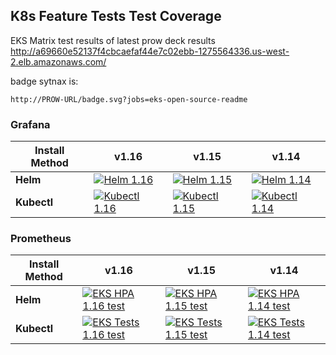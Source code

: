 


## K8s Feature Tests Test Coverage

EKS Matrix test results of latest prow deck results http://a69660e52137f4cbcaefaf44e7c02ebb-1275564336.us-west-2.elb.amazonaws.com/

badge sytnax is:

	http://PROW-URL/badge.svg?jobs=eks-open-source-readme

### Grafana

| Install Method | v1.16 | v1.15 | v1.14 | 
| ----------- | ----------- | ----------- | -----------
| **Helm** | [![Helm 1.16](http://a69660e52137f4cbcaefaf44e7c02ebb-1275564336.us-west-2.elb.amazonaws.com/badge.svg?jobs=grafana-helm-1-1.16)](http://a69660e52137f4cbcaefaf44e7c02ebb-1275564336.us-west-2.elb.amazonaws.com/badge.svg?jobs=grafana-helm-1-1.16) | [![Helm 1.15](http://a69660e52137f4cbcaefaf44e7c02ebb-1275564336.us-west-2.elb.amazonaws.com/badge.svg?jobs=grafana-helm-1-1.15)](http://a69660e52137f4cbcaefaf44e7c02ebb-1275564336.us-west-2.elb.amazonaws.com/badge.svg?jobs=grafana-helm-1-1.15) | [![Helm 1.14](http://a69660e52137f4cbcaefaf44e7c02ebb-1275564336.us-west-2.elb.amazonaws.com/badge.svg?jobs=grafana-helm-1-1.14)](http://a69660e52137f4cbcaefaf44e7c02ebb-1275564336.us-west-2.elb.amazonaws.com/badge.svg?jobs=grafana-helm-1-1.14)
| **Kubectl** | [![Kubectl 1.16](http://a69660e52137f4cbcaefaf44e7c02ebb-1275564336.us-west-2.elb.amazonaws.com/badge.svg?jobs=open-source-product2-1.16)](http://a69660e52137f4cbcaefaf44e7c02ebb-1275564336.us-west-2.elb.amazonaws.com/badge.svg?jobs=open-source-product2-1.16) | [![Kubectl 1.15](http://a69660e52137f4cbcaefaf44e7c02ebb-1275564336.us-west-2.elb.amazonaws.com/badge.svg?jobs=open-source-product2-1.15)](http://a69660e52137f4cbcaefaf44e7c02ebb-1275564336.us-west-2.elb.amazonaws.com/badge.svg?jobs=open-source-product2-1.15) | [![Kubectl 1.14](http://a69660e52137f4cbcaefaf44e7c02ebb-1275564336.us-west-2.elb.amazonaws.com/badge.svg?jobs=open-source-product2-1.14)](http://a69660e52137f4cbcaefaf44e7c02ebb-1275564336.us-west-2.elb.amazonaws.com/badge.svg?jobs=open-source-product2-1.14)


### Prometheus

| Install Method | v1.16 | v1.15 | v1.14 | 
| ----------- | ----------- | ----------- | -----------
| **Helm** | [![EKS HPA 1.16 test](http://a69660e52137f4cbcaefaf44e7c02ebb-1275564336.us-west-2.elb.amazonaws.com/badge.svg?jobs=partner-product1-1.16)](http://a69660e52137f4cbcaefaf44e7c02ebb-1275564336.us-west-2.elb.amazonaws.com/badge.svg?jobs=partner-product1-1.16) | [![EKS HPA 1.15 test](http://a69660e52137f4cbcaefaf44e7c02ebb-1275564336.us-west-2.elb.amazonaws.com/badge.svg?jobs=partner-product1-1.15)](http://a69660e52137f4cbcaefaf44e7c02ebb-1275564336.us-west-2.elb.amazonaws.com/badge.svg?jobs=partner-product1-1.15) | [![EKS HPA 1.14 test](http://a69660e52137f4cbcaefaf44e7c02ebb-1275564336.us-west-2.elb.amazonaws.com/badge.svg?jobs=partner-product1-1.14)](http://a69660e52137f4cbcaefaf44e7c02ebb-1275564336.us-west-2.elb.amazonaws.com/badge.svg?jobs=partner-product1-1.14)
| **Kubectl** | [![EKS Tests 1.16 test](http://a69660e52137f4cbcaefaf44e7c02ebb-1275564336.us-west-2.elb.amazonaws.com/badge.svg?jobs=partner-product2-1.16)](http://a69660e52137f4cbcaefaf44e7c02ebb-1275564336.us-west-2.elb.amazonaws.com/badge.svg?jobs=partner-product2-1.16) | [![EKS Tests 1.15 test](http://a69660e52137f4cbcaefaf44e7c02ebb-1275564336.us-west-2.elb.amazonaws.com/badge.svg?jobs=partner-product2-1.15)](http://a69660e52137f4cbcaefaf44e7c02ebb-1275564336.us-west-2.elb.amazonaws.com/badge.svg?jobs=partner-product2-1.15) | [![EKS Tests 1.14 test](http://a69660e52137f4cbcaefaf44e7c02ebb-1275564336.us-west-2.elb.amazonaws.com/badge.svg?jobs=partner-product2-1.14)](http://a69660e52137f4cbcaefaf44e7c02ebb-1275564336.us-west-2.elb.amazonaws.com/badge.svg?jobs=partner-product2-1.14)


